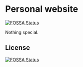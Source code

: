 # Personal website
[![FOSSA Status](https://app.fossa.io/api/projects/git%2Bgithub.com%2Faeolyus%2Faeolyus.github.io.svg?type=shield)](https://app.fossa.io/projects/git%2Bgithub.com%2Faeolyus%2Faeolyus.github.io?ref=badge_shield)

Nothing special.

## License
[![FOSSA Status](https://app.fossa.io/api/projects/git%2Bgithub.com%2Faeolyus%2Faeolyus.github.io.svg?type=large)](https://app.fossa.io/projects/git%2Bgithub.com%2Faeolyus%2Faeolyus.github.io?ref=badge_large)
